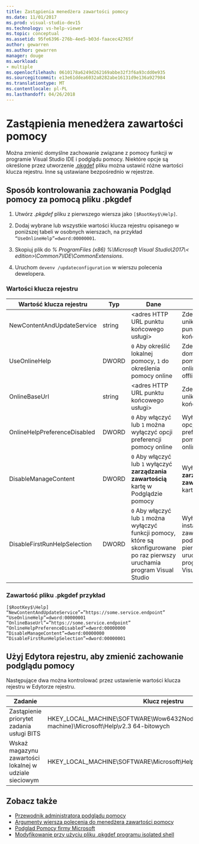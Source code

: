 ```yaml
---
title: Zastąpienia menedżera zawartości pomocy
ms.date: 11/01/2017
ms.prod: visual-studio-dev15
ms.technology: vs-help-viewer
ms.topic: conceptual
ms.assetid: 95fe6396-276b-4ee5-b03d-faacec42765f
author: gewarren
ms.author: gewarren
manager: douge
ms.workload:
- multiple
ms.openlocfilehash: 0610178a6249d262169abbe32f3f6a93cdd0e935
ms.sourcegitcommit: e13e61ddea6032a8282abe16131d9e136a927984
ms.translationtype: MT
ms.contentlocale: pl-PL
ms.lasthandoff: 04/26/2018
---
```

# <a name="help-content-manager-overrides"></a>Zastąpienia menedżera zawartości pomocy

Można zmienić domyślne zachowanie związane z pomocy funkcji w programie Visual Studio IDE i podglądu pomocy. Niektóre opcje są określone przez utworzenie [.pkgdef](https://blogs.msdn.microsoft.com/visualstudio/2009/12/18/whats-a-pkgdef-and-why/) pliku można ustawić różne wartości klucza rejestru. Inne są ustawiane bezpośrednio w rejestrze.

## <a name="how-to-control-help-viewer-behavior-by-using-a-pkgdef-file"></a>Sposób kontrolowania zachowania Podgląd pomocy za pomocą pliku .pkgdef

1. Utwórz *.pkgdef* pliku z pierwszego wiersza jako `[$RootKey$\Help]`.

2. Dodaj wybrane lub wszystkie wartości klucza rejestru opisanego w poniższej tabeli w osobnych wierszach, na przykład `“UseOnlineHelp”=dword:00000001`.

3. Skopiuj plik do *% ProgramFiles (x86) %\Microsoft Visual Studio\2017\\< edition\>\Common7\IDE\CommonExtensions*.

4. Uruchom `devenv /updateconfiguration` w wierszu polecenia dewelopera.

### <a name="registry-key-values"></a>Wartości klucza rejestru

|Wartość klucza rejestru|Typ|Dane|Opis|
|------------------|----|----|-----------|
|NewContentAndUpdateService|string|\<adres HTTP URL punktu końcowego usługi\>|Zdefiniuj unikatowe punktu końcowego|
|UseOnlineHelp|DWORD|`0` Aby określić lokalnej pomocy, `1` do określenia pomocy online|Zdefiniuj domyślny pomocy online lub offline|
|OnlineBaseUrl|string|\<adres HTTP URL punktu końcowego usługi\>|Zdefiniuj unikatowe końcowy F1|
|OnlineHelpPreferenceDisabled|DWORD|`0` Aby włączyć lub `1` można wyłączyć opcji preferencji pomocy online|Wyłączanie opcji preferencji pomocy online|
|DisableManageContent|DWORD|`0` Aby włączyć lub `1` wyłączyć **zarządzania zawartością** kartę w Podglądzie pomocy|Wyłącz **zarządzania zawartością** kartę|
|DisableFirstRunHelpSelection|DWORD|`0` Aby włączyć lub `1` można wyłączyć funkcji pomocy, które są skonfigurowane po raz pierwszy uruchamia program Visual Studio|Wyłącz instalacji zawartości podczas pierwszego uruchomienia programu Visual Studio|

### <a name="example-pkgdef-file-contents"></a>Zawartość pliku .pkgdef przykład

```
[$RootKey$\Help]
“NewContentAndUpdateService”=”https://some.service.endpoint”
“UseOnlineHelp”=dword:00000001
“OnlineBaseUrl”=”https://some.service.endpoint”
“OnlineHelpPreferenceDisabled”=dword:00000000
“DisableManageContent”=dword:00000000
“DisableFirstRunHelpSelection”=dword:00000001
```

## <a name="use-registry-editor-to-change-help-viewer-behavior"></a>Użyj Edytora rejestru, aby zmienić zachowanie podglądu pomocy

Następujące dwa można kontrolować przez ustawienie wartości klucza rejestru w Edytorze rejestru.

|Zadanie|Klucz rejestru|Wartość|Dane|
|----------|-----|------|----|
|Zastąpienie priorytet zadania usługi BITS|HKEY_LOCAL_MACHINE\SOFTWARE\Wow6432Node (na machine)\Microsoft\Help\v2.3 64-bitowych|BITSPriority|**pierwszego planu**, **wysokiej**, **normalne**, lub **niski**|
|Wskaż magazynu zawartości lokalnej w udziale sieciowym|HKEY_LOCAL_MACHINE\SOFTWARE\Microsoft\Help\v2.3\Catalogs\VisualStudio15|LocationPath|"*ContentStoreNetworkShare*"|

## <a name="see-also"></a>Zobacz także

- [Przewodnik administratora podglądu pomocy](../ide/help-viewer-administrator-guide.md)
- [Argumenty wiersza polecenia do menedżera zawartości pomocy](../ide/command-line-arguments-for-the-help-content-manager.md)
- [Podgląd Pomocy firmy Microsoft](../ide/microsoft-help-viewer.md)
- [Modyfikowanie przy użyciu pliku .pkgdef programu isolated shell](../extensibility/shell/modifying-the-isolated-shell-by-using-the-dot-pkgdef-file.md)